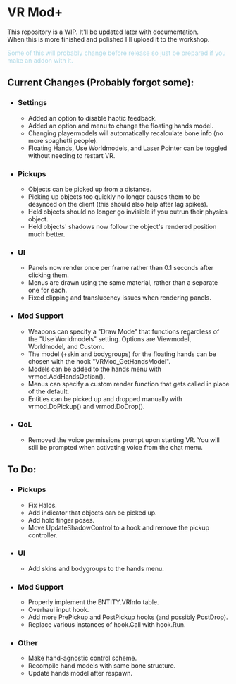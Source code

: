 # VR Mod+
This repository is a WIP. It'll be updated later with documentation.  
When this is more finished and polished I'll upload it to the workshop.

<font color=lightblue>Some of this will probably change before release so just be prepared if you make an addon with it.</font>

## Current Changes (Probably forgot some):

* ### Settings
    * Added an option to disable haptic feedback.
    * Added an option and menu to change the floating hands model.
    * Changing playermodels will automatically recalculate bone info (no more spaghetti people).
    * Floating Hands, Use Worldmodels, and Laser Pointer can be toggled without needing to restart VR.

* ### Pickups
    * Objects can be picked up from a distance.
    * Picking up objects too quickly no longer causes them to be desynced on the client (this should also help after lag spikes).
    * Held objects should no longer go invisible if you outrun their physics object.
    * Held objects' shadows now follow the object's rendered position much better.

* ### UI
    * Panels now render once per frame rather than 0.1 seconds after clicking them.
    * Menus are drawn using the same material, rather than a separate one for each.
    * Fixed clipping and translucency issues when rendering panels.

* ### Mod Support
    * Weapons can specify a "Draw Mode" that functions regardless of the "Use Worldmodels" setting. Options are Viewmodel, Worldmodel, and Custom.
    * The model (+skin and bodygroups) for the floating hands can be chosen with the hook "VRMod_GetHandsModel".
    * Models can be added to the hands menu with vrmod.AddHandsOption().
    * Menus can specify a custom render function that gets called in place of the default.
    * Entities can be picked up and dropped manually with vrmod.DoPickup() and vrmod.DoDrop().

* ### QoL
    * Removed the voice permissions prompt upon starting VR. You will still be prompted when activating voice from the chat menu.


## To Do:

* ### Pickups
    * Fix Halos.
    * Add indicator that objects can be picked up.
    * Add hold finger poses.
    * Move UpdateShadowControl to a hook and remove the pickup controller.

* ### UI
    * Add skins and bodygroups to the hands menu.

* ### Mod Support
    * Properly implement the ENTITY.VRInfo table.
    * Overhaul input hook.
    * Add more PrePickup and PostPickup hooks (and possibly PostDrop).
    * Replace various instances of hook.Call with hook.Run.

* ### Other
    * Make hand-agnostic control scheme.
    * Recompile hand models with same bone structure.
    * Update hands model after respawn.
